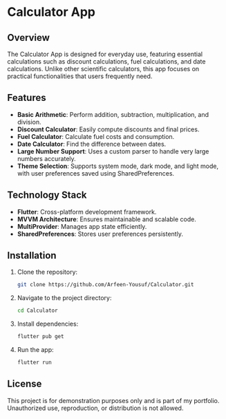 # Calculator App

## Overview
The Calculator App is designed for everyday use, featuring essential calculations such as discount calculations, fuel calculations, and date calculations. Unlike other scientific calculators, this app focuses on practical functionalities that users frequently need.

## Features
- **Basic Arithmetic**: Perform addition, subtraction, multiplication, and division.
- **Discount Calculator**: Easily compute discounts and final prices.
- **Fuel Calculator**: Calculate fuel costs and consumption.
- **Date Calculator**: Find the difference between dates.
- **Large Number Support**: Uses a custom parser to handle very large numbers accurately.
- **Theme Selection**: Supports system mode, dark mode, and light mode, with user preferences saved using SharedPreferences.

## Technology Stack
- **Flutter**: Cross-platform development framework.
- **MVVM Architecture**: Ensures maintainable and scalable code.
- **MultiProvider**: Manages app state efficiently.
- **SharedPreferences**: Stores user preferences persistently.

## Installation
1. Clone the repository:
   ```sh
   git clone https://github.com/Arfeen-Yousuf/Calculator.git
   ```
2. Navigate to the project directory:
   ```sh
   cd Calculator
   ```
3. Install dependencies:
   ```sh
   flutter pub get
   ```
4. Run the app:
   ```sh
   flutter run
   ```

## License
This project is for demonstration purposes only and is part of my portfolio. Unauthorized use, reproduction, or distribution is not allowed.

